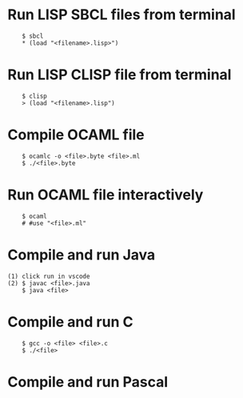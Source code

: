 # Run LISP SBCL files from terminal
```
    $ sbcl
    * (load "<filename>.lisp>")
```

# Run LISP CLISP file from terminal
```
    $ clisp
    > (load "<filename>.lisp")
```

# Compile OCAML file
```
    $ ocamlc -o <file>.byte <file>.ml
    $ ./<file>.byte
```
# Run OCAML file interactively
```
    $ ocaml
    # #use "<file>.ml"
```
# Compile and run Java
```
(1) click run in vscode
(2) $ javac <file>.java
    $ java <file>
```
# Compile and run C
```
    $ gcc -o <file> <file>.c
    $ ./<file>
```
# Compile and run Pascal